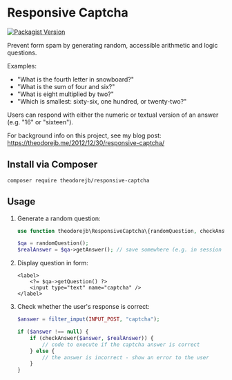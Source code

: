 # Responsive Captcha

[![Packagist Version](https://img.shields.io/packagist/v/theodorejb/responsive-captcha.svg)](https://packagist.org/packages/theodorejb/responsive-captcha)

Prevent form spam by generating random, accessible arithmetic and logic questions.

Examples:

* "What is the fourth letter in snowboard?"
* "What is the sum of four and six?"
* "What is eight multiplied by two?"
* "Which is smallest: sixty-six, one hundred, or twenty-two?"

Users can respond with either the numeric or textual version of an answer (e.g. "16" or "sixteen").

For background info on this project, see my blog post: https://theodorejb.me/2012/12/30/responsive-captcha/

## Install via Composer

`composer require theodorejb/responsive-captcha`

## Usage

1. Generate a random question:

    ```php
    use function theodorejb\ResponsiveCaptcha\{randomQuestion, checkAnswer};

    $qa = randomQuestion();
    $realAnswer = $qa->getAnswer(); // save somewhere (e.g. in session or encrypted single-use token)
    ```

2. Display question in form:

    ```html+php
    <label>
	    <?= $qa->getQuestion() ?>
        <input type="text" name="captcha" />
	</label>
	```

3. Check whether the user's response is correct:

    ```php
    $answer = filter_input(INPUT_POST, "captcha");

    if ($answer !== null) {
        if (checkAnswer($answer, $realAnswer)) {
            // code to execute if the captcha answer is correct
        } else {
            // the answer is incorrect - show an error to the user
        }
    }
    ```
